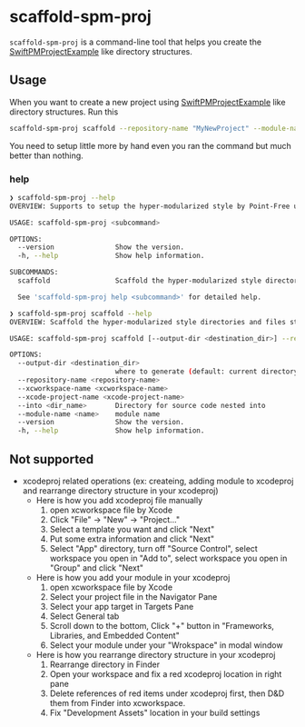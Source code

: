# scaffold-spm-proj

`scaffold-spm-proj` is a command-line tool that helps you create the [SwiftPMProjectExample](https://github.com/d-date/SwiftPMProjectExample) like directory structures.

## Usage

When you want to create a new project using [SwiftPMProjectExample](https://github.com/d-date/SwiftPMProjectExample) like directory structures. Run this

```sh
scaffold-spm-proj scaffold --repository-name "MyNewProject" --module-name AppFeature --module-name Home
```

You need to setup little more by hand even you ran the command but much better than nothing.

### help

```sh
❯ scaffold-spm-proj --help
OVERVIEW: Supports to setup the hyper-modularized style by Point-Free using SwiftPM.

USAGE: scaffold-spm-proj <subcommand>

OPTIONS:
  --version               Show the version.
  -h, --help              Show help information.

SUBCOMMANDS:
  scaffold                Scaffold the hyper-modularized style directories and files structure.

  See 'scaffold-spm-proj help <subcommand>' for detailed help.
```

```sh
❯ scaffold-spm-proj scaffold --help
OVERVIEW: Scaffold the hyper-modularized style directories and files structure.

USAGE: scaffold-spm-proj scaffold [--output-dir <destination_dir>] --repository-name <repository-name> [--xcworkspace-name <xcworkspace-name>] [--xcode-project-name <xcode-project-name>] [--into <dir_name>] [--module-name <name> ...]

OPTIONS:
  --output-dir <destination_dir>
                          where to generate (default: current directory)
  --repository-name <repository-name>
  --xcworkspace-name <xcworkspace-name>
  --xcode-project-name <xcode-project-name>
  --into <dir_name>       Directory for source code nested into 
  --module-name <name>    module name 
  --version               Show the version.
  -h, --help              Show help information.
```

## Not supported

- xcodeproj related operations (ex: createing, adding module to xcodeproj and rearrange directory structure in your xcodeproj)
    - Here is how you add xcodeproj file manually
        1. open xcworkspace file by Xcode
        1. Click "File" -> "New" -> "Project..." 
        1. Select a template you want and click "Next"
        1. Put some extra information and click "Next"
        1. Select "App" directory, turn off "Source Control", select workspace you open in "Add to", select workspace you open in "Group" and click "Next"
    - Here is how you add your module in your xcodeproj
        1. open xcworkspace file by Xcode
        1. Select your project file in the Navigator Pane
        1. Select your app target in Targets Pane
        1. Select General tab
        1. Scroll down to the bottom, Click "+" button in "Frameworks, Libraries, and Embedded Content"
        1. Select your module under your "Wrokspace" in modal window
    - Here is how you rearrange directory structure in your xcodeproj
        1. Rearrange directory in Finder
        1. Open your workspace and fix a red xcodeproj location in right pane
        1. Delete references of red items under xcodeproj first, then D&D them from Finder into xcworkspace.
        1. Fix "Development Assets" location in your build settings